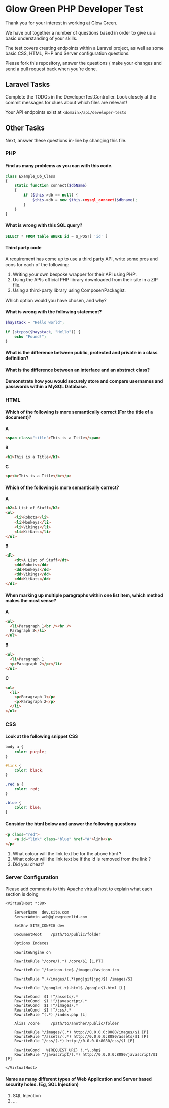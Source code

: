 # Glow Green PHP Developer Test

Thank you for your interest in working at Glow Green. 

We have put together a number of questions based in order to give us a basic understanding of your skills.

The test covers creating endpoints within a Laravel project, as well as some basic CSS, HTML, PHP and Server configuration questions.

Please fork this repository, answer the questions / make your changes and send a pull request back when you're done.

## Laravel Tasks

Complete the TODOs in the DeveloperTestController. Look closely at the commit messages for clues about which files are relevant!

Your API endpoints exist at `<domain>/api/developer-tests`

## Other Tasks

Next, answer these questions in-line by changing this file.

### PHP

#### Find as many problems as you can with this code.

```php
class Example_Db_Class
{
    static function connect($dbName)
    {
        if ($this->db == null) {
            $this->db = new $this->mysql_connect($dbname);
        }
    }
}
```

#### What is wrong with this SQL query?

```sql
SELECT * FROM table WHERE id = $_POST[ 'id' ]
```
#### Third party code

A requirement has come up to use a third party API, write some pros and cons for each of the following:

1. Writing your own bespoke wrapper for their API using PHP.
2. Using the APIs official PHP library downloaded from their site in a ZIP file.
3. Using a third-party library using Composer/Packagist.

Which option would you have chosen, and why?

#### What is wrong with the following statement?

```php
$haystack = "Hello world";

if (strpos($haystack, "Hello")) {
    echo "Found!";
}
```

#### What is the difference between public, protected and private in a class definition?

#### What is the difference between an interface and an abstract class?

#### Demonstrate how you would securely store and compare usernames and passwords within a MySQL Database.

### HTML

#### Which of the following is more semantically correct (For the title of a document)?

**A**
```html
<span class="title">This is a Title</span>
```

**B**
```html
<h1>This is a Title</h1>
```


**C**
```html
<p><b>This is a Title</b></p>
```

#### Which of the following is more semantically correct?

**A**
```html
<h2>A List of Stuff</h2>
<ul>
    <li>Robots</li>
    <li>Monkeys</li>
    <li>Vikings</li>
    <li>KitKats</li>
</ul>
```

**B**
```html
<dl>
    <dt>A List of Stuff</dt>
    <dd>Robots</dd>
    <dd>Monkeys</dd>
    <dd>Vikings</dd>
    <dd>KitKats</dd>
</dl>
```

#### When marking up multiple paragraphs within one list item, which method makes the most sense?

**A**
```html
<ul>
  <li>Paragraph 1<br /><br />
  Paragraph 2</li>
</ul>
```

**B**
```html
<ul>
  <li>Paragraph 1
  <p>Paragraph 2</p></li>
</ul>
```

**C**
```html
<ul>
  <li>
    <p>Paragraph 1</p>
    <p>Paragraph 2</p>
  </li>
</ul>
```

### CSS

#### Look at the following snippet CSS

```css
body a {
    color: purple;
}

#link {
    color: black;
}

.red a {
    color: red;
}

.blue {
    color: blue;
}
```

#### Consider the html below and answer the following questions

```html
<p class="red">
    <a id="link" class="blue" href="#">link</a>
</p>
```

1. What colour will the link text be for the above html ?
2. What colour will the link text be if the id is removed from the link ?
3. Did you cheat?

### Server Configuration

Please add comments to this Apache virtual host to explain what each section is doing

```
<VirtualHost *:80>

    ServerName  dev.site.com
    ServerAdmin web@glowgreenltd.com

    SetEnv SITE_CONFIG dev

    DocumentRoot    /path/to/public/folder

    Options Indexes

    RewriteEngine on

    RewriteRule ^/core/(.*) /core/$1 [L,PT]

    RewriteRule ^/favicon.ico$ /images/favicon.ico

    RewriteRule ^.+/images/(.*(png|gif|jpg)$) /images/$1

    RewriteRule ^/google(.+).html$ /google$1.html [L]

    RewriteCond  $1 !^/assets/.*
    RewriteCond  $1 !^/javascript/.*
    RewriteCond  $1 !^/images/.*
    RewriteCond  $1 !^/css/.*
    RewriteRule ^(.*) /index.php [L]

    Alias /core     /path/to/another/public/folder

    RewriteRule ^/images/(.*) http://0.0.0.0:8080/images/$1 [P]
    RewriteRule ^/assets/(.*) http://0.0.0.0:8080/assets/$1 [P]
    RewriteRule ^/css/(.*) http://0.0.0.0:8080/css/$1 [P]

    RewriteCond   %{REQUEST_URI} !.*\.php$
    RewriteRule ^/javascript/(.*) http://0.0.0.0:8080/javascript/$1 [P]

</VirtualHost>
```

#### Name as many different types of Web Application and Server based security holes. (Eg, SQL Injection)

1. SQL Injection
2. ...

